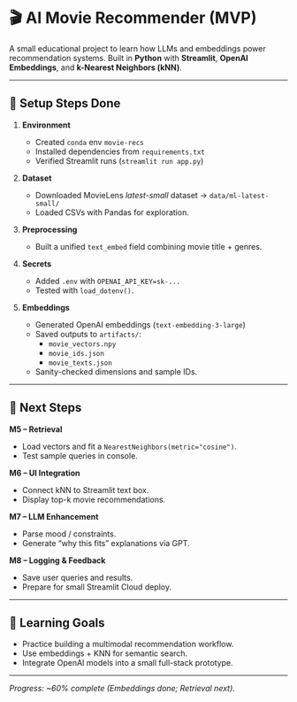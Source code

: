 # 🎬 AI Movie Recommender (MVP)

A small educational project to learn how LLMs and embeddings power recommendation systems.
Built in **Python** with **Streamlit**, **OpenAI Embeddings**, and **k-Nearest Neighbors (kNN)**.

---

## 🔧 Setup Steps Done

1. **Environment**
   - Created `conda` env `movie-recs`
   - Installed dependencies from `requirements.txt`
   - Verified Streamlit runs (`streamlit run app.py`)

2. **Dataset**
   - Downloaded MovieLens *latest-small* dataset → `data/ml-latest-small/`
   - Loaded CSVs with Pandas for exploration.

3. **Preprocessing**
   - Built a unified `text_embed` field combining movie title + genres.

4. **Secrets**
   - Added `.env` with `OPENAI_API_KEY=sk-...`
   - Tested with `load_dotenv()`.

5. **Embeddings**
   - Generated OpenAI embeddings (`text-embedding-3-large`)
   - Saved outputs to `artifacts/`:
     - `movie_vectors.npy`
     - `movie_ids.json`
     - `movie_texts.json`
   - Sanity-checked dimensions and sample IDs.

---

## 🚀 Next Steps

**M5 – Retrieval**
- Load vectors and fit a `NearestNeighbors(metric="cosine")`.
- Test sample queries in console.

**M6 – UI Integration**
- Connect kNN to Streamlit text box.
- Display top-k movie recommendations.

**M7 – LLM Enhancement**
- Parse mood / constraints.
- Generate “why this fits” explanations via GPT.

**M8 – Logging & Feedback**
- Save user queries and results.
- Prepare for small Streamlit Cloud deploy.

---

## 🧠 Learning Goals
- Practice building a multimodal recommendation workflow.
- Use embeddings + KNN for semantic search.
- Integrate OpenAI models into a small full-stack prototype.

---

_Progress: ~60% complete (Embeddings done; Retrieval next)._
